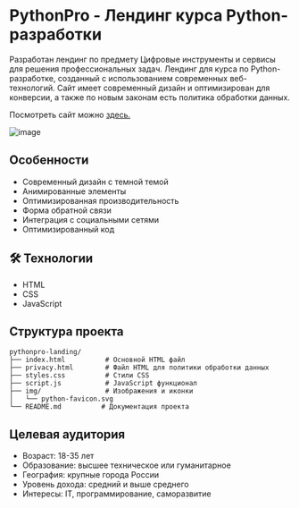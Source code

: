 # PythonPro - Лендинг курса Python-разработки

Разработан лендинг по предмету Цифровые инструменты и сервисы для решения профессиональных задач. Лендинг для курса по Python-разработке, созданный с использованием современных веб-технологий. Сайт имеет современный дизайн и оптимизирован для конверсии, а также по новым законам есть политика обработки данных.

Посмотреть сайт можно [здесь.](https://archive-of-practical-work-for-the-prue.github.io/Digital-Instruments)

![image](https://github.com/user-attachments/assets/4774c1ce-e524-43a6-8243-d704befb8d4b)

## Особенности

- Современный дизайн с темной темой
- Анимированные элементы
- Оптимизированная производительность
- Форма обратной связи
- Интеграция с социальными сетями
- Оптимизированный код

## 🛠 Технологии

- HTML
- CSS
- JavaScript

## Структура проекта

```
pythonpro-landing/
├── index.html          # Основной HTML файл
├── privacy.html        # Файл HTML для политики обработки данных
├── styles.css          # Стили CSS
├── script.js           # JavaScript функционал
├── img/                # Изображения и иконки
│   └── python-favicon.svg
└── README.md          # Документация проекта
```

## Целевая аудитория

- Возраст: 18-35 лет
- Образование: высшее техническое или гуманитарное
- География: крупные города России
- Уровень дохода: средний и выше среднего
- Интересы: IT, программирование, саморазвитие
